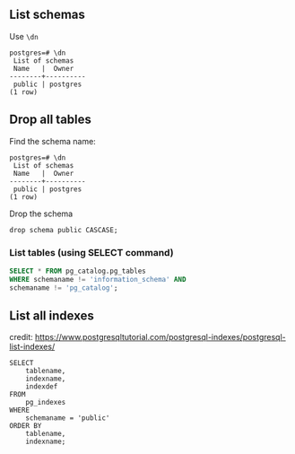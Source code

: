 ## List schemas

Use `\dn`

```
postgres=# \dn
 List of schemas
 Name   |  Owner
--------+----------
 public | postgres
(1 row)
```

## Drop all tables

Find the schema name:
```
postgres=# \dn
 List of schemas
 Name   |  Owner
--------+----------
 public | postgres
(1 row)
```

Drop the schema
```
drop schema public CASCASE;
```
### List tables (using SELECT command)

```sql
SELECT * FROM pg_catalog.pg_tables
WHERE schemaname != 'information_schema' AND
schemaname != 'pg_catalog';
```

## List all indexes

credit: https://www.postgresqltutorial.com/postgresql-indexes/postgresql-list-indexes/

```
SELECT
    tablename,
    indexname,
    indexdef
FROM
    pg_indexes
WHERE
    schemaname = 'public'
ORDER BY
    tablename,
    indexname;
```